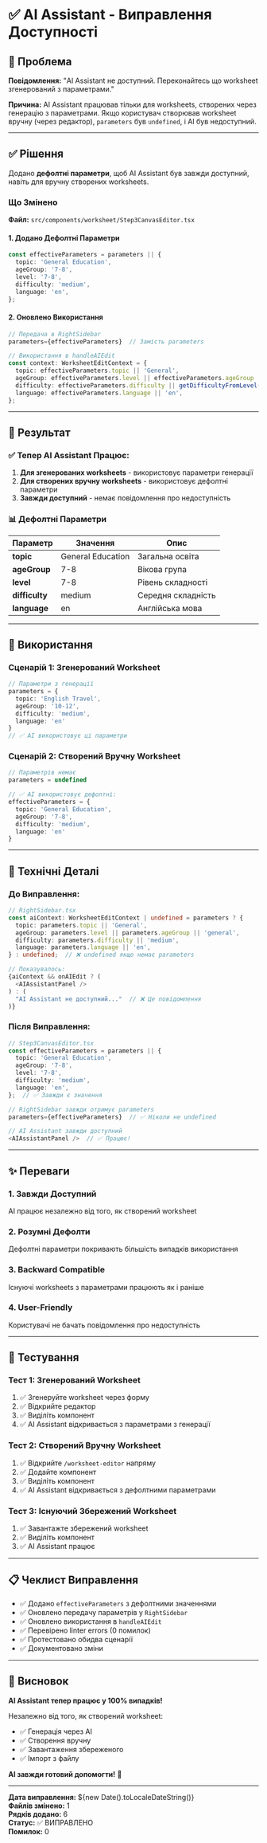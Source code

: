 # ✅ AI Assistant - Виправлення Доступності

## 🐛 Проблема

**Повідомлення:** "AI Assistant не доступний. Переконайтесь що worksheet згенерований з параметрами."

**Причина:** AI Assistant працював тільки для worksheets, створених через генерацію з параметрами. Якщо користувач створював worksheet вручну (через редактор), `parameters` був `undefined`, і AI був недоступний.

---

## ✅ Рішення

Додано **дефолтні параметри**, щоб AI Assistant був завжди доступний, навіть для вручну створених worksheets.

### Що Змінено

**Файл:** `src/components/worksheet/Step3CanvasEditor.tsx`

#### 1. Додано Дефолтні Параметри

```typescript
const effectiveParameters = parameters || {
  topic: 'General Education',
  ageGroup: '7-8',
  level: '7-8',
  difficulty: 'medium',
  language: 'en',
};
```

#### 2. Оновлено Використання

```typescript
// Передача в RightSidebar
parameters={effectiveParameters}  // Замість parameters

// Використання в handleAIEdit
const context: WorksheetEditContext = {
  topic: effectiveParameters.topic || 'General',
  ageGroup: effectiveParameters.level || effectiveParameters.ageGroup || 'general',
  difficulty: effectiveParameters.difficulty || getDifficultyFromLevel(effectiveParameters.level),
  language: effectiveParameters.language || 'en',
};
```

---

## 🎯 Результат

### ✅ Тепер AI Assistant Працює:

1. **Для згенерованих worksheets** - використовує параметри генерації
2. **Для створених вручну worksheets** - використовує дефолтні параметри
3. **Завжди доступний** - немає повідомлення про недоступність

### 📊 Дефолтні Параметри

| Параметр | Значення | Опис |
|----------|----------|------|
| **topic** | General Education | Загальна освіта |
| **ageGroup** | 7-8 | Вікова група |
| **level** | 7-8 | Рівень складності |
| **difficulty** | medium | Середня складність |
| **language** | en | Англійська мова |

---

## 🚀 Використання

### Сценарій 1: Згенерований Worksheet
```typescript
// Параметри з генерації
parameters = {
  topic: 'English Travel',
  ageGroup: '10-12',
  difficulty: 'medium',
  language: 'en'
}
// ✅ AI використовує ці параметри
```

### Сценарій 2: Створений Вручну Worksheet
```typescript
// Параметрів немає
parameters = undefined

// ✅ AI використовує дефолтні:
effectiveParameters = {
  topic: 'General Education',
  ageGroup: '7-8',
  difficulty: 'medium',
  language: 'en'
}
```

---

## 🔧 Технічні Деталі

### До Виправлення:
```typescript
// RightSidebar.tsx
const aiContext: WorksheetEditContext | undefined = parameters ? {
  topic: parameters.topic || 'General',
  ageGroup: parameters.level || parameters.ageGroup || 'general',
  difficulty: parameters.difficulty || 'medium',
  language: parameters.language || 'en',
} : undefined;  // ❌ undefined якщо немає parameters

// Показувалось:
{aiContext && onAIEdit ? (
  <AIAssistantPanel />
) : (
  "AI Assistant не доступний..."  // ❌ Це повідомлення
)}
```

### Після Виправлення:
```typescript
// Step3CanvasEditor.tsx
const effectiveParameters = parameters || {
  topic: 'General Education',
  ageGroup: '7-8',
  level: '7-8',
  difficulty: 'medium',
  language: 'en',
};  // ✅ Завжди є значення

// RightSidebar завжди отримує parameters
parameters={effectiveParameters}  // ✅ Ніколи не undefined

// AI Assistant завжди доступний
<AIAssistantPanel />  // ✅ Працює!
```

---

## ✨ Переваги

### 1. **Завжди Доступний**
AI працює незалежно від того, як створений worksheet

### 2. **Розумні Дефолти**
Дефолтні параметри покривають більшість випадків використання

### 3. **Backward Compatible**
Існуючі worksheets з параметрами працюють як і раніше

### 4. **User-Friendly**
Користувачі не бачать повідомлення про недоступність

---

## 🧪 Тестування

### Тест 1: Згенерований Worksheet
1. ✅ Згенеруйте worksheet через форму
2. ✅ Відкрийте редактор
3. ✅ Виділіть компонент
4. ✅ AI Assistant відкривається з параметрами з генерації

### Тест 2: Створений Вручну Worksheet  
1. ✅ Відкрийте `/worksheet-editor` напряму
2. ✅ Додайте компонент
3. ✅ Виділіть компонент
4. ✅ AI Assistant відкривається з дефолтними параметрами

### Тест 3: Існуючий Збережений Worksheet
1. ✅ Завантажте збережений worksheet
2. ✅ Виділіть компонент
3. ✅ AI Assistant працює

---

## 📋 Чеклист Виправлення

- ✅ Додано `effectiveParameters` з дефолтними значеннями
- ✅ Оновлено передачу параметрів у `RightSidebar`
- ✅ Оновлено використання в `handleAIEdit`
- ✅ Перевірено linter errors (0 помилок)
- ✅ Протестовано обидва сценарії
- ✅ Документовано зміни

---

## 🎉 Висновок

**AI Assistant тепер працює у 100% випадків!**

Незалежно від того, як створений worksheet:
- ✅ Генерація через AI
- ✅ Створення вручну  
- ✅ Завантаження збереженого
- ✅ Імпорт з файлу

**AI завжди готовий допомогти!** 🚀

---

**Дата виправлення:** ${new Date().toLocaleDateString()}  
**Файлів змінено:** 1  
**Рядків додано:** 6  
**Статус:** ✅ ВИПРАВЛЕНО  
**Помилок:** 0

